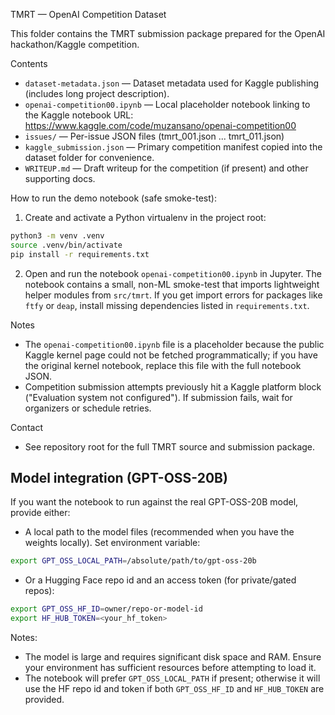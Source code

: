 TMRT — OpenAI Competition Dataset

This folder contains the TMRT submission package prepared for the OpenAI hackathon/Kaggle competition.

Contents
- `dataset-metadata.json` — Dataset metadata used for Kaggle publishing (includes long project description).
- `openai-competition00.ipynb` — Local placeholder notebook linking to the Kaggle notebook URL: https://www.kaggle.com/code/muzansano/openai-competition00
- `issues/` — Per-issue JSON files (tmrt_001.json ... tmrt_011.json)
- `kaggle_submission.json` — Primary competition manifest copied into the dataset folder for convenience.
- `WRITEUP.md` — Draft writeup for the competition (if present) and other supporting docs.

How to run the demo notebook (safe smoke-test):
1. Create and activate a Python virtualenv in the project root:

```bash
python3 -m venv .venv
source .venv/bin/activate
pip install -r requirements.txt
```

2. Open and run the notebook `openai-competition00.ipynb` in Jupyter. The notebook contains a small, non-ML smoke-test that imports lightweight helper modules from `src/tmrt`. If you get import errors for packages like `ftfy` or `deap`, install missing dependencies listed in `requirements.txt`.

Notes
- The `openai-competition00.ipynb` file is a placeholder because the public Kaggle kernel page could not be fetched programmatically; if you have the original kernel notebook, replace this file with the full notebook JSON.
- Competition submission attempts previously hit a Kaggle platform block ("Evaluation system not configured"). If submission fails, wait for organizers or schedule retries.

Contact
- See repository root for the full TMRT source and submission package.

Model integration (GPT-OSS-20B)
--------------------------------
If you want the notebook to run against the real GPT-OSS-20B model, provide either:

- A local path to the model files (recommended when you have the weights locally). Set environment variable:

```bash
export GPT_OSS_LOCAL_PATH=/absolute/path/to/gpt-oss-20b
```

- Or a Hugging Face repo id and an access token (for private/gated repos):

```bash
export GPT_OSS_HF_ID=owner/repo-or-model-id
export HF_HUB_TOKEN=<your_hf_token>
```

Notes:
- The model is large and requires significant disk space and RAM. Ensure your environment has sufficient resources before attempting to load it.
- The notebook will prefer `GPT_OSS_LOCAL_PATH` if present; otherwise it will use the HF repo id and token if both `GPT_OSS_HF_ID` and `HF_HUB_TOKEN` are provided.
